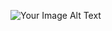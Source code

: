 

<!---
slavaru0x3b/slavaru0x3b is a ✨ special ✨ repository because its `README.md` (this file) appears on your GitHub profile.
You can click the Preview link to take a look at your changes.

- 👋 Hi, I’m @slavaru0x3b
- 👀 I’m interested in ...
- 🌱 I’m currently learning ...
- 💞️ I’m looking to collaborate on ...
- 📫 How to reach me ...
-🐛

---

🐇 **Expertise:** 
- Vulnerability Assessment
- Vulnerability analysis & CVE recurrent
![Your Image Alt Text](https://storage.googleapis.com/gweb-uniblog-publish-prod/original_images/Social_dino-with-hat.gif)
---
# slavaru0x3b
![GitHub stats](https://github-readme-stats.vercel.app/api?username=slavaru0x3b&show_icons=true&count_private=true&theme=radical)

--->











![Your Image Alt Text](https://media.tenor.com/hvxcGdyM4WAAAAAC/adventuretime-worm.gif)





